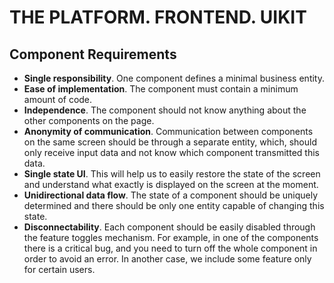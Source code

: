 # THE PLATFORM. FRONTEND. UIKIT

## Component Requirements

* **Single responsibility**. One component defines a minimal business entity.
* **Ease of implementation**. The component must contain a minimum amount of code.
* **Independence**. The component should not know anything about the other components on the page.
* **Anonymity of communication**. Communication between components on the same screen should be through a separate entity, which, should only receive input data and not know which component transmitted this data.
* **Single state UI**. This will help us to easily restore the state of the screen and understand what exactly is displayed on the screen at the moment.
* **Unidirectional data flow**. The state of a component should be uniquely determined and there should be only one entity capable of changing this state.
* **Disconnectability**. Each component should be easily disabled through the feature toggles mechanism. For example, in one of the components there is a critical bug, and you need to turn off the whole component in order to avoid an error. In another case, we include some feature only for certain users.
